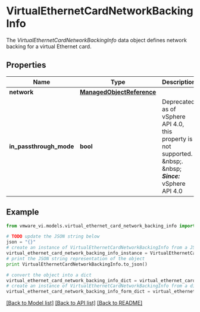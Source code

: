 # VirtualEthernetCardNetworkBackingInfo

The *VirtualEthernetCardNetworkBackingInfo* data object defines network backing for a virtual Ethernet card. 

## Properties
Name | Type | Description | Notes
------------ | ------------- | ------------- | -------------
**network** | [**ManagedObjectReference**](ManagedObjectReference.md) |  | [optional] 
**in_passthrough_mode** | **bool** | Deprecated as of vSphere API 4.0, this property is not supported. &amp;nbsp;.  &amp;nbsp;  ***Since:*** vSphere API 4.0  | [optional] 

## Example

```python
from vmware_vi.models.virtual_ethernet_card_network_backing_info import VirtualEthernetCardNetworkBackingInfo

# TODO update the JSON string below
json = "{}"
# create an instance of VirtualEthernetCardNetworkBackingInfo from a JSON string
virtual_ethernet_card_network_backing_info_instance = VirtualEthernetCardNetworkBackingInfo.from_json(json)
# print the JSON string representation of the object
print VirtualEthernetCardNetworkBackingInfo.to_json()

# convert the object into a dict
virtual_ethernet_card_network_backing_info_dict = virtual_ethernet_card_network_backing_info_instance.to_dict()
# create an instance of VirtualEthernetCardNetworkBackingInfo from a dict
virtual_ethernet_card_network_backing_info_form_dict = virtual_ethernet_card_network_backing_info.from_dict(virtual_ethernet_card_network_backing_info_dict)
```
[[Back to Model list]](../README.md#documentation-for-models) [[Back to API list]](../README.md#documentation-for-api-endpoints) [[Back to README]](../README.md)


